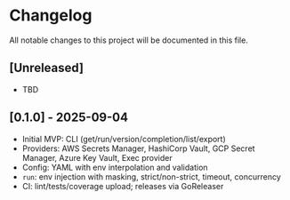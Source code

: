 # Changelog

All notable changes to this project will be documented in this file.

## [Unreleased]

- TBD

## [0.1.0] - 2025-09-04

- Initial MVP: CLI (get/run/version/completion/list/export)
- Providers: AWS Secrets Manager, HashiCorp Vault, GCP Secret Manager, Azure Key Vault, Exec provider
- Config: YAML with env interpolation and validation
- `run`: env injection with masking, strict/non-strict, timeout, concurrency
- CI: lint/tests/coverage upload; releases via GoReleaser
